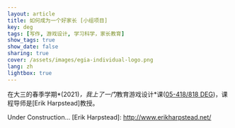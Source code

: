 ```yaml
---
layout: article
title: 如何成为一个好家长 [小组项目] 
key: deg
tags: [写作, 游戏设计, 学习科学，家长教育]
show_tags: true
show_date: false
sharing: true
cover: /assets/images/egia-individual-logo.png
lang: zh
lightbox: true
---
```



在大三的春季学期*(2021)*，我上了一门*教育游戏设计*课([05-418/818 DEG][05418])，课程导师是[Erik Harpstead]教授。

<!--more-->

Under Construction...
[Erik Harpstead]: http://www.erikharpstead.net/

[05418]: https://www.hcii.cmu.edu/courses/design-educational-games